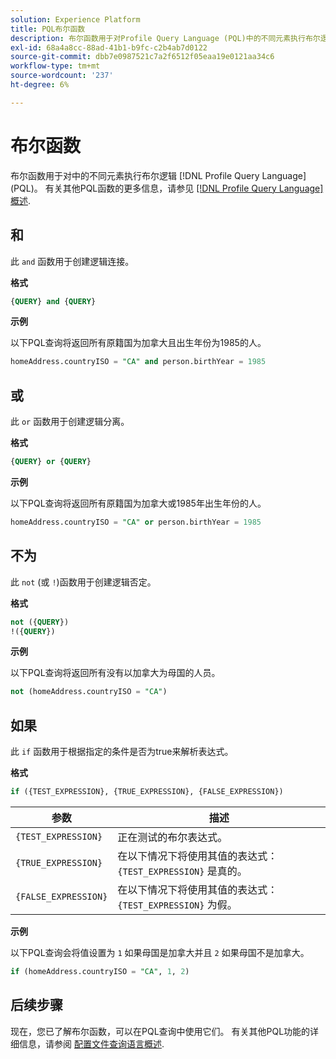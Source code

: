 ```yaml
---
solution: Experience Platform
title: PQL布尔函数
description: 布尔函数用于对Profile Query Language (PQL)中的不同元素执行布尔逻辑。
exl-id: 68a4a8cc-88ad-41b1-b9fc-c2b4ab7d0122
source-git-commit: dbb7e0987521c7a2f6512f05eaa19e0121aa34c6
workflow-type: tm+mt
source-wordcount: '237'
ht-degree: 6%

---
```


# 布尔函数

布尔函数用于对中的不同元素执行布尔逻辑 [!DNL Profile Query Language] (PQL)。  有关其他PQL函数的更多信息，请参见 [[!DNL Profile Query Language] 概述](./overview.md).

## 和

此 `and` 函数用于创建逻辑连接。

**格式**

```sql
{QUERY} and {QUERY}
```

**示例**

以下PQL查询将返回所有原籍国为加拿大且出生年份为1985的人。

```sql
homeAddress.countryISO = "CA" and person.birthYear = 1985
```

## 或

此 `or` 函数用于创建逻辑分离。

**格式**

```sql
{QUERY} or {QUERY}
```

**示例**

以下PQL查询将返回所有原籍国为加拿大或1985年出生年份的人。

```sql
homeAddress.countryISO = "CA" or person.birthYear = 1985
```

## 不为

此 `not` (或 `!`)函数用于创建逻辑否定。

**格式**

```sql
not ({QUERY})
!({QUERY})
```

**示例**

以下PQL查询将返回所有没有以加拿大为母国的人员。

```sql
not (homeAddress.countryISO = "CA")
```

## 如果

此 `if` 函数用于根据指定的条件是否为true来解析表达式。

**格式**

```sql
if ({TEST_EXPRESSION}, {TRUE_EXPRESSION}, {FALSE_EXPRESSION})
```

| 参数 | 描述 |
| --------- | ----------- |
| `{TEST_EXPRESSION}` | 正在测试的布尔表达式。 |
| `{TRUE_EXPRESSION}` | 在以下情况下将使用其值的表达式： `{TEST_EXPRESSION}` 是真的。 |
| `{FALSE_EXPRESSION}` | 在以下情况下将使用其值的表达式： `{TEST_EXPRESSION}` 为假。 |

**示例**

以下PQL查询会将值设置为 `1` 如果母国是加拿大并且 `2` 如果母国不是加拿大。

```sql
if (homeAddress.countryISO = "CA", 1, 2)
```

## 后续步骤

现在，您已了解布尔函数，可以在PQL查询中使用它们。 有关其他PQL功能的详细信息，请参阅 [配置文件查询语言概述](./overview.md).
